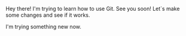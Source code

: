Hey there! I'm trying to learn how to use Git. See you soon!
Let`s make some changes and see if it works.

I'm trying something new now. 